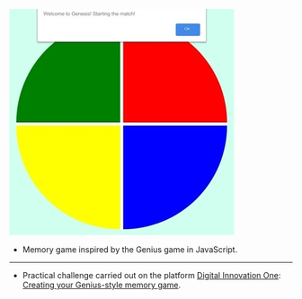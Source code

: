 [![GENESIS GAME](https://github.com/normalhuman01/genius-memory-game/blob/master/img/capa.jpg "GENESIS GAME")](https://lucasrmagalhaes.github.io/memoryGame_genius-js/ "GENESIS GAME")
- Memory game inspired by the Genius game in JavaScript.
------------
- Practical challenge carried out on the platform [Digital Innovation One](https://web.digitalinnovation.one/home "Digital Innovation One"): [Creating your Genius-style memory game](https://web.digitalinnovation.one/lab/criando-seu-jogo-de-memoria-estilo-genius/learning/2f52af59-5fad-49d0-ba18-5136c922f289 "Criando seu jogo de memória estilo Genius").
